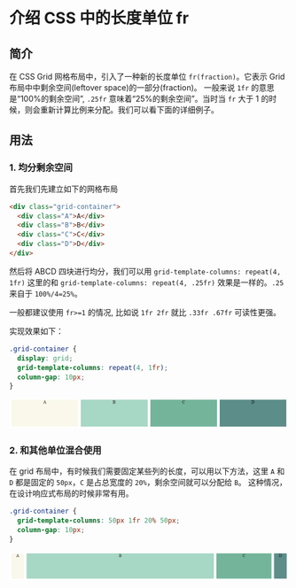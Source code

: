 # 介绍 CSS 中的长度单位 fr

## 简介

在 CSS Grid 网格布局中，引入了一种新的长度单位 `fr(fraction)`。它表示 Grid 布局中中剩余空间(leftover space)的一部分(fraction)。
一般来说 `1fr` 的意思是“100%的剩余空间”, `.25fr` 意味着“25%的剩余空间”。当时当 `fr` 大于 1 的时候，则会重新计算比例来分配。我们可以看下面的详细例子。

## 用法

### 1. 均分剩余空间

首先我们先建立如下的网格布局

```html
<div class="grid-container">
  <div class="A">A</div>
  <div class="B">B</div>
  <div class="C">C</div>
  <div class="D">D</div>
</div>
```

然后将 ABCD 四块进行均分，我们可以用 `grid-template-columns: repeat(4, 1fr)` 这里的和 `grid-template-columns: repeat(4, .25fr)` 效果是一样的。`.25` 来自于 `100%/4=25%`。

一般都建议使用 `fr>=1` 的情况, 比如说 `1fr 2fr` 就比 `.33fr .67fr` 可读性更强。

实现效果如下：

```css
.grid-container {
  display: grid;
  grid-template-columns: repeat(4, 1fr);
  column-gap: 10px;
}
```

![css-fr](../images/css-fr.png)

### 2. 和其他单位混合使用

在 grid 布局中，有时候我们需要固定某些列的长度，可以用以下方法，这里 `A` 和 `D` 都是固定的 `50px`，`C` 是占总宽度的 `20%`，剩余空间就可以分配给 `B`。
这种情况，在设计响应式布局的时候非常有用。

```css
.grid-container {
  grid-template-columns: 50px 1fr 20% 50px;
  column-gap: 10px;
}
```

![css-fr-mix](../images/css-fr-mix.png)
